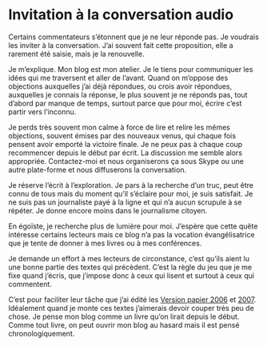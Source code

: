 # Invitation à la conversation audio

Certains commentateurs s’étonnent que je ne leur réponde pas. Je voudrais les inviter à la conversation. J’ai souvent fait cette proposition, elle a rarement été saisie, mais je la renouvelle.

Je m’explique. Mon blog est mon atelier. Je le tiens pour communiquer les idées qui me traversent et aller de l’avant. Quand on m’oppose des objections auxquelles j’ai déjà répondues, ou crois avoir répondues, auxquelles je connais la réponse, le plus souvent je ne réponds pas, tout d’abord par manque de temps, surtout parce que pour moi, écrire c’est partir vers l’inconnu.

Je perds très souvent mon calme à force de lire et relire les mêmes objections, souvent émises par des nouveaux venus, qui chaque fois pensent avoir emporté la victoire finale. Je ne peux pas à chaque coup recommencer depuis le début par écrit. La discussion me semble alors appropriée. Contactez-moi et nous organiserons ça sous Skype ou une autre plate-forme et nous diffuserons la conversation.

Je réserve l’écrit à l’exploration. Je pars à la recherche d’un truc, peut être connu de tous mais du moment qu’il s’éclaire pour moi, je suis satisfait. Je ne suis pas un journaliste payé à la ligne et qui n’a aucun scrupule à se répéter. Je donne encore moins dans le journalisme citoyen.

En égoïste, je recherche plus de lumière pour moi. J’espère que cette quête intéresse certains lecteurs mais ce blog n’a pas la vocation évangélisatrice que je tente de donner à mes livres ou à mes conférences.

Je demande un effort à mes lecteurs de circonstance, c’est qu’ils aient lu une bonne partie des textes qui précèdent. C’est la règle du jeu que je me fixe quand j’écris, que j’impose donc à ceux qui lisent et surtout à ceux qui commentent.

C’est pour faciliter leur tâche que j’ai édité les [Version papier 2006](https://tcrouzet.com/version-papier-2006/) et [2007](https://tcrouzet.com/version-papier-2007/). Idéalement quand je monte ces textes j’aimerais devoir couper très peu de chose. Je pense mon blog comme un livre qu’on lirait depuis le début. Comme tout livre, on peut ouvrir mon blog au hasard mais il est pensé chronologiquement.